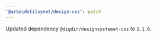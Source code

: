 ```yaml
---
'@arbeidstilsynet/design-css': patch
---
```


Updated dependency `@digdir/designsystemet-css` to `1.1.0`.
